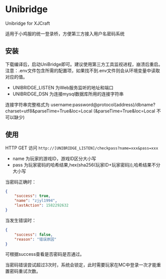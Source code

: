 # Unibridge
Unibridge for XJCraft

适用于小鸡服的统一登录桥，方便第三方接入用户名密码系统

## 安装

下载编译后，启动UniBridge即可。建议使用第三方工具监视进程，崩溃后重启。
注意：.env文件包含所需的配置项，如果找不到.env文件则会从环境变量中读取对应的值。

- UNIBRIDGE_LISTEN 为Web服务监听的地址和端口
- UNIBRIDGE_DSN 为连接mysql数据库所用的连接字符串

连接字符串完整格式为 username:password@protocol(address)/dbname?charset=utf8&parseTime=True&loc=Local
(&parseTime=True&loc=Local 不可以缺少)

## 使用

HTTP GET 访问 `http://[UNIBRIDGE_LISTEN]/checkpass?name=xxx&pass=xxx`

- name 为玩家的游戏ID，游戏ID区分大小写
- pass 为玩家密码的哈希结果,hex(sha256(玩家ID+玩家密码)),哈希结果不分大小写

当密码正确时：
```json
{
    "success": true,
    "name": "zjyl1994",
    "lastAction": 1582292632
}
```
当发生错误时：
```json
{
    "success": false,
    "reason": "错误原因"
}
```
可根据success查看是否密码是否通过。

当密码错误尝试超过3次时，系统会锁定，此时需要玩家在MC中登录一次才能重置密码重试次数。